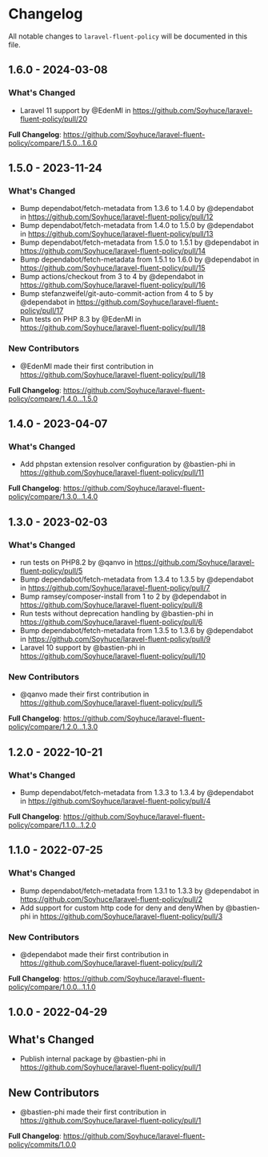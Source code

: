 # Changelog

All notable changes to `laravel-fluent-policy` will be documented in this file.

## 1.6.0 - 2024-03-08

### What's Changed

* Laravel 11 support by @EdenMl in https://github.com/Soyhuce/laravel-fluent-policy/pull/20

**Full Changelog**: https://github.com/Soyhuce/laravel-fluent-policy/compare/1.5.0...1.6.0

## 1.5.0 - 2023-11-24

### What's Changed

- Bump dependabot/fetch-metadata from 1.3.6 to 1.4.0 by @dependabot in https://github.com/Soyhuce/laravel-fluent-policy/pull/12
- Bump dependabot/fetch-metadata from 1.4.0 to 1.5.0 by @dependabot in https://github.com/Soyhuce/laravel-fluent-policy/pull/13
- Bump dependabot/fetch-metadata from 1.5.0 to 1.5.1 by @dependabot in https://github.com/Soyhuce/laravel-fluent-policy/pull/14
- Bump dependabot/fetch-metadata from 1.5.1 to 1.6.0 by @dependabot in https://github.com/Soyhuce/laravel-fluent-policy/pull/15
- Bump actions/checkout from 3 to 4 by @dependabot in https://github.com/Soyhuce/laravel-fluent-policy/pull/16
- Bump stefanzweifel/git-auto-commit-action from 4 to 5 by @dependabot in https://github.com/Soyhuce/laravel-fluent-policy/pull/17
- Run tests on PHP 8.3 by @EdenMl in https://github.com/Soyhuce/laravel-fluent-policy/pull/18

### New Contributors

- @EdenMl made their first contribution in https://github.com/Soyhuce/laravel-fluent-policy/pull/18

**Full Changelog**: https://github.com/Soyhuce/laravel-fluent-policy/compare/1.4.0...1.5.0

## 1.4.0 - 2023-04-07

### What's Changed

- Add phpstan extension resolver configuration by @bastien-phi in https://github.com/Soyhuce/laravel-fluent-policy/pull/11

**Full Changelog**: https://github.com/Soyhuce/laravel-fluent-policy/compare/1.3.0...1.4.0

## 1.3.0 - 2023-02-03

### What's Changed

- run tests on PHP8.2 by @qanvo in https://github.com/Soyhuce/laravel-fluent-policy/pull/5
- Bump dependabot/fetch-metadata from 1.3.4 to 1.3.5 by @dependabot in https://github.com/Soyhuce/laravel-fluent-policy/pull/7
- Bump ramsey/composer-install from 1 to 2 by @dependabot in https://github.com/Soyhuce/laravel-fluent-policy/pull/8
- Run tests without deprecation handling by @bastien-phi in https://github.com/Soyhuce/laravel-fluent-policy/pull/6
- Bump dependabot/fetch-metadata from 1.3.5 to 1.3.6 by @dependabot in https://github.com/Soyhuce/laravel-fluent-policy/pull/9
- Laravel 10 support by @bastien-phi in https://github.com/Soyhuce/laravel-fluent-policy/pull/10

### New Contributors

- @qanvo made their first contribution in https://github.com/Soyhuce/laravel-fluent-policy/pull/5

**Full Changelog**: https://github.com/Soyhuce/laravel-fluent-policy/compare/1.2.0...1.3.0

## 1.2.0 - 2022-10-21

### What's Changed

- Bump dependabot/fetch-metadata from 1.3.3 to 1.3.4 by @dependabot in https://github.com/Soyhuce/laravel-fluent-policy/pull/4

**Full Changelog**: https://github.com/Soyhuce/laravel-fluent-policy/compare/1.1.0...1.2.0

## 1.1.0 - 2022-07-25

### What's Changed

- Bump dependabot/fetch-metadata from 1.3.1 to 1.3.3 by @dependabot in https://github.com/Soyhuce/laravel-fluent-policy/pull/2
- Add support for custom http code for deny and denyWhen by @bastien-phi in https://github.com/Soyhuce/laravel-fluent-policy/pull/3

### New Contributors

- @dependabot made their first contribution in https://github.com/Soyhuce/laravel-fluent-policy/pull/2

**Full Changelog**: https://github.com/Soyhuce/laravel-fluent-policy/compare/1.0.0...1.1.0

## 1.0.0 - 2022-04-29

## What's Changed

- Publish internal package by @bastien-phi in https://github.com/Soyhuce/laravel-fluent-policy/pull/1

## New Contributors

- @bastien-phi made their first contribution in https://github.com/Soyhuce/laravel-fluent-policy/pull/1

**Full Changelog**: https://github.com/Soyhuce/laravel-fluent-policy/commits/1.0.0
